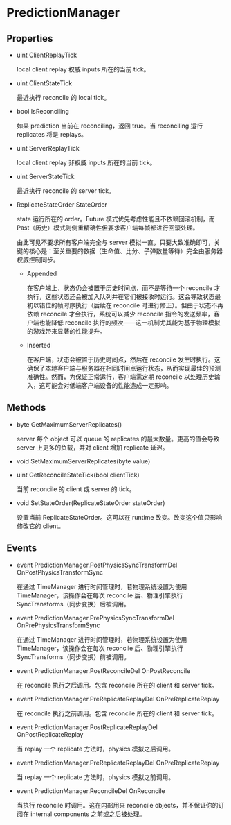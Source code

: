 # PredictionManager

## Properties

- uint ClientReplayTick

  local client replay 权威 inputs 所在的当前 tick。

- uint ClientStateTick

  最近执行 reconcile 的 local tick。

- bool IsReconciling

  如果 prediction 当前在 reconciling，返回 true。当 reconciling 运行 replicates 将是 replays。

- uint ServerReplayTick

  local client replay 非权威 inputs 所在的当前 tick。

- uint ServerStateTick

  最近执行 reconcile 的 server tick。

- ReplicateStateOrder StateOrder

  state 运行所在的 order。Future 模式优先考虑性能且不依赖回滚机制，而 Past（历史）模式则侧重精确性但要求客户端每帧都进行回滚处理。

  由此可见不要求所有客户端完全与 server 模拟一直，只要大致准确即可，关键的核心是：至关重要的数据（生命值、比分、子弹数量等待）完全由服务器权威控制同步。

  - Appended

    在客户端上，状态仍会被置于历史时间点，而不是等待一个 reconcile 才执行，这些状态还会被加入队列并在它们被接收时运行。这会导致状态最初以错位的帧时序执行（后续在 reconcile 时进行修正）。但由于状态不再依赖 reconcile 才会执行，系统可以减少 reconcile 指令的发送频率，客户端也能降低 reconcile 执行的频次——这一机制尤其能为基于物理模拟的游戏带来显著的性能提升。

  - Inserted

    在客户端，状态会被置于历史时间点，然后在 reconcile 发生时执行。这确保了本地客户端与服务器在相同时间点运行状态，从而实现最佳的预测准确性。然而，为保证正常运行，客户端需定期 reconcile 以处理历史输入，这可能会对低端客户端设备的性能造成一定影响。

## Methods

- byte GetMaximumServerReplicates()

  server 每个 object 可以 queue 的 replicates 的最大数量。更高的值会导致 server 上更多的负载，并对 client 增加 replicate 延迟。

- void SetMaximumServerReplicates(byte value)

- uint GetReconcileStateTick(bool clientTick)

  当前 reconcile 的 client 或 server 的 tick。

- void SetStateOrder(ReplicateStateOrder stateOrder)

  设置当前 ReplicateStateOrder。这可以在 runtime 改变。改变这个值只影响修改它的 client。

## Events

- event PredictionManager.PostPhysicsSyncTransformDel OnPostPhysicsTransformSync

  在通过 TimeManager 进行时间管理时，若物理系统设置为使用TimeManager，该操作会在每次 reconcile 后、物理引擎执行 SyncTransforms（同步变换）后被调用。

- event PredictionManager.PrePhysicsSyncTransformDel OnPrePhysicsTransformSync

  在通过 TimeManager 进行时间管理时，若物理系统设置为使用TimeManager，该操作会在每次 reconcile 后、物理引擎执行 SyncTransforms（同步变换）前被调用。

- event PredictionManager.PostReconcileDel OnPostReconcile

  在 reconcile 执行之后调用。包含 reconcile 所在的 client 和 server tick。

- event PredictionManager.PreReplicateReplayDel OnPreReplicateReplay

  在 reconcile 执行之前调用。包含 reconcile 所在的 client 和 server tick。

- event PredictionManager.PostReplicateReplayDel OnPostReplicateReplay

  当 replay 一个 replicate 方法时，physics 模拟之后调用。

- event PredictionManager.PreReplicateReplayDel OnPreReplicateReplay

  当 replay 一个 replicate 方法时，physics 模拟之前调用。

- event PredictionManager.ReconcileDel OnReconcile

  当执行 reconcile 时调用。这在内部用来 reconcile objects，并不保证你的订阅在 internal components 之前或之后被处理。
